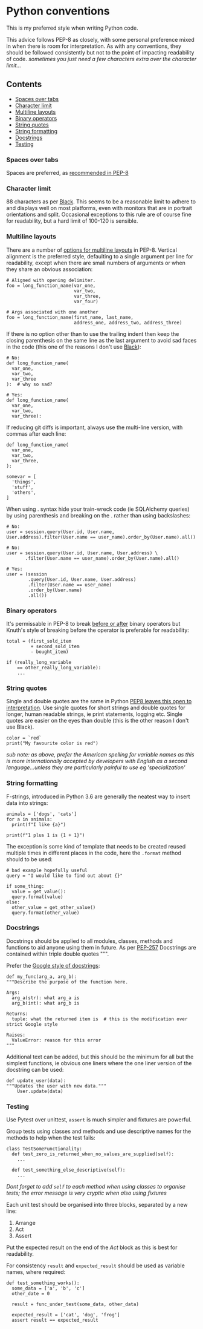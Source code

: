 # Python conventions

This is my preferred style when writing Python code. 

This advice follows PEP-8 as closely, with some personal preference mixed in when there is room for interpretation.
As with any conventions, they should be followed consistently but not to the point of impacting readability of code.
*sometimes you just need a few characters extra over the character limit...*

## Contents

- [Spaces over tabs](#spaces-over-tabs)
- [Character limit](#character-limit)
- [Multiline layouts](#multiline-layouts)
- [Binary operators](#binary-operators)
- [String quotes](#string-quotes)
- [String formatting](#string-formatting)
- [Docstrings](#docstrings)
- [Testing](#testing)

### Spaces over tabs

Spaces are preferred, as [recommended in PEP-8](https://www.python.org/dev/peps/pep-0008/#tabs-or-spaces)

### Character limit

88 characters as per [Black](https://github.com/psf/black#line-length).
This seems to be a reasonable limit to adhere to and displays well on most platforms, even with monitors that are 
in portrait orientations and split. Occasional exceptions to this rule are of course fine for readability, but a hard limit of 100-120 is sensible.

### Multiline layouts

There are a number of [options for multiline layouts](https://www.python.org/dev/peps/pep-0008/#code-lay-out) in PEP-8.
Vertical alignment is the preferred style, defaulting to a single argument per line for readability, except when there are small numbers
of arguments or when they share an obvious association:
```
# Aligned with opening delimiter.
foo = long_function_name(var_one,
                         var_two,
                         var_three,
                         var_four)
                         
# Args associated with one another
foo = long_function_name(first_name, last_name,
                         address_one, address_two, address_three)
```
If there is no option other than to use the trailing indent then keep the closing parenthesis on the same line as the last
argument to avoid sad faces in the code (this one of the reasons I don't use [Black](https://black.readthedocs.io/en/stable/)):
```
# No:
def long_function_name(
  var_one,
  var_two,
  var_three
):  # why so sad?

# Yes:
def long_function_name(
  var_one,
  var_two,
  var_three):
```
If reducing git diffs is important, always use the multi-line version, with commas after each line:
```
def long_function_name(
  var_one,
  var_two,
  var_three,
):
  
somevar = [
  'things',
  'stuff',
  'others',
]
```

When using . syntax hide your train-wreck code (ie SQLAlchemy queries) by using parenthesis and breaking on the . rather than using
backslashes:
```
# No:
user = session.query(User.id, User.name, User.address).filter(User.name == user_name).order_by(User.name).all()

# No:
user = session.query(User.id, User.name, User.address) \
       .filter(User.name == user_name).order_by(User.name).all()

# Yes:
user = (session
        .query(User.id, User.name, User.address)
        .filter(User.name == user_name)
        .order_by(User.name)
        .all())
```

### Binary operators

It's permissable in PEP-8 to break [before or after](https://www.python.org/dev/peps/pep-0008/#should-a-line-break-before-or-after-a-binary-operator) binary operators but Knuth's style of breaking before the operator is preferable for readability:
```
total = (first_sold_item
         + second_sold_item
         - bought_item)

if (really_long_variable
    == other_really_long_variable):
    ...
```

### String quotes

Single and double quotes are the same in Python [PEP8 leaves this open to interpretation](https://www.python.org/dev/peps/pep-0008/#string-quotes).
Use single quotes for short strings and double quotes for longer, human readable strings, ie print statements, logging etc. Single quotes are easier on the eyes than double (this is the other reason I don't use Black).
```
color = `red`
print("My favourite color is red")
```
*sub note: as above, prefer the American spelling for variable names as this is more internationally accepted by developers
with English as a second language...unless they are particularly painful to use eg 'specialization'*

### String formatting

F-strings, introduced in Python 3.6 are generally the neatest way to insert data into strings:
```
animals = ['dogs', 'cats']
for a in animals:
  print(f"I like {a}")
  
print(f"1 plus 1 is {1 + 1}")
```

The exception is some kind of template that needs to be created reused multiple times in different places in the code,
here the ```.format``` method should to be used:
```
# bad example hopefully useful
query = "I would like to find out about {}"

if some_thing:
  value = get_value():
  query.format(value)
else:
  other_value = get_other_value()
  query.format(other_value)
```

### Docstrings

Docstrings should be applied to all modules, classes, methods and functions to aid anyone using them in future.
As per [PEP-257](https://www.python.org/dev/peps/pep-0257/) Docstrings are contained within triple double quotes """.

Prefer the [Google style of docstrings](http://google.github.io/styleguide/pyguide.html#381-docstrings):
```
def my_func(arg_a, arg_b):
"""Describe the purpose of the function here.

Args:
  arg_a(str): what arg_a is
  arg_b(int): what arg_b is
  
Returns:
  tuple: what the returned item is  # this is the modification over strict Google style
  
Raises:
  ValueError: reason for this error
"""
```
Additional text can be added, but this should be the minimum for all but the simplest functions, ie obvious one liners where
the one liner version of the docstring can be used:
```
def update_user(data):
"""Updates the user with new data."""
    User.update(data)
```

### Testing

Use Pytest over unittest, ```assert``` is much simpler and fixtures are powerful.

Group tests using classes and methods and use descriptive names for the methods to help when the test fails:
```
class TestSomeFunctionality:
  def test_zero_is_returned_when_no_values_are_supplied(self):
    ...
    
  def test_something_else_descriptive(self):
    ...
```
*Dont forget to add ```self``` to each method when using classes to organise tests; the error message is very cryptic when also using fixtures*

Each unit test should be organised into three blocks, separated by a new line:

1. Arrange
2. Act
3. Assert

Put the expected result on the end of the *Act* block as this is best for readability.

For consistency `result` and `expected_result` should be used as variable names, where required:
```
def test_something_works():
  some_data = ['a', 'b', 'c']
  other_date = 0
  
  result = func_under_test(some_data, other_data)
  
  expected_result = ['cat', 'dog', 'frog']
  assert result == expected_result
```

